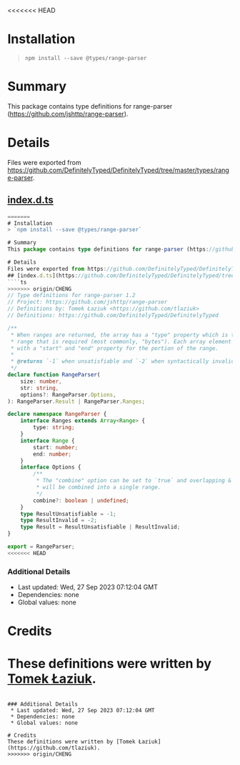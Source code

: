 <<<<<<< HEAD
# Installation
> `npm install --save @types/range-parser`

# Summary
This package contains type definitions for range-parser (https://github.com/jshttp/range-parser).

# Details
Files were exported from https://github.com/DefinitelyTyped/DefinitelyTyped/tree/master/types/range-parser.
## [index.d.ts](https://github.com/DefinitelyTyped/DefinitelyTyped/tree/master/types/range-parser/index.d.ts)
````ts
=======
# Installation
> `npm install --save @types/range-parser`

# Summary
This package contains type definitions for range-parser (https://github.com/jshttp/range-parser).

# Details
Files were exported from https://github.com/DefinitelyTyped/DefinitelyTyped/tree/master/types/range-parser.
## [index.d.ts](https://github.com/DefinitelyTyped/DefinitelyTyped/tree/master/types/range-parser/index.d.ts)
````ts
>>>>>>> origin/CHENG
// Type definitions for range-parser 1.2
// Project: https://github.com/jshttp/range-parser
// Definitions by: Tomek Łaziuk <https://github.com/tlaziuk>
// Definitions: https://github.com/DefinitelyTyped/DefinitelyTyped

/**
 * When ranges are returned, the array has a "type" property which is the type of
 * range that is required (most commonly, "bytes"). Each array element is an object
 * with a "start" and "end" property for the portion of the range.
 *
 * @returns `-1` when unsatisfiable and `-2` when syntactically invalid, ranges otherwise.
 */
declare function RangeParser(
    size: number,
    str: string,
    options?: RangeParser.Options,
): RangeParser.Result | RangeParser.Ranges;

declare namespace RangeParser {
    interface Ranges extends Array<Range> {
        type: string;
    }
    interface Range {
        start: number;
        end: number;
    }
    interface Options {
        /**
         * The "combine" option can be set to `true` and overlapping & adjacent ranges
         * will be combined into a single range.
         */
        combine?: boolean | undefined;
    }
    type ResultUnsatisfiable = -1;
    type ResultInvalid = -2;
    type Result = ResultUnsatisfiable | ResultInvalid;
}

export = RangeParser;
<<<<<<< HEAD

````

### Additional Details
 * Last updated: Wed, 27 Sep 2023 07:12:04 GMT
 * Dependencies: none
 * Global values: none

# Credits
These definitions were written by [Tomek Łaziuk](https://github.com/tlaziuk).
=======

````

### Additional Details
 * Last updated: Wed, 27 Sep 2023 07:12:04 GMT
 * Dependencies: none
 * Global values: none

# Credits
These definitions were written by [Tomek Łaziuk](https://github.com/tlaziuk).
>>>>>>> origin/CHENG

